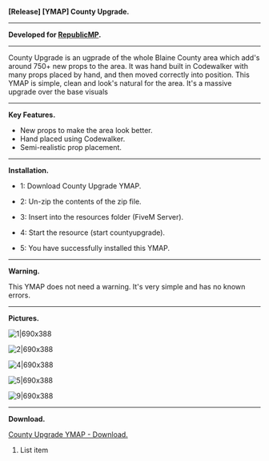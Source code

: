 **[Release] [YMAP] County Upgrade.**

---

**Developed for [RepublicMP](https://forum.cfx.re/t/republicmp-ts3-voip-realistic-economy-lore-friendly-no-lag-texture-loss-immersive-eup-8-1-discord-gg-99krxme/434713).**

---

County Upgrade is an ugprade of the whole Blaine County area which add's around 750+ new props to the area. It was hand built in Codewalker with many props placed by hand, and then moved correctly into position. This YMAP is simple, clean and look's natural for the area. It's a massive upgrade over the base visuals

---

**Key Features.**

* New props to make the area look better.
* Hand placed using Codewalker.
* Semi-realistic prop placement.

---

**Installation.**

* 1: Download County Upgrade YMAP.

* 2: Un-zip the contents of the zip file.

* 3: Insert into the resources folder (FiveM Server).

* 4: Start the resource (start countyupgrade).

* 5: You have successfully installed this YMAP.

---

**Warning.**

This YMAP does not need a warning. It's very simple and has no known errors.

---

**Pictures.**

![1|690x388](upload://gJu04T9o9TKW5wS7w9y8NiYDWKx.jpeg)

![2|690x388](upload://g8OcaOqRWV380STM6Bo1J2T5LPk.jpeg)

![4|690x388](upload://1fZKiLBmCnj4SqAM2ZmotYEbd76.jpeg)

![5|690x388](upload://wH0S8eMgIZlWVmyE2kFMaGwDK0p.jpeg)

![9|690x388](upload://2NK3YgOWOdHsMiAQVWWvx6zJ50V.jpeg) 

---

**Download.**

[County Upgrade YMAP - Download.](https://github.com/Mart475/County-Upgrade-YMAP)

1. List item
